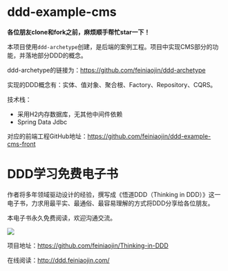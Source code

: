 # ddd-example-cms

**各位朋友clone和fork之前，麻烦顺手帮忙star一下！**

本项目使用`ddd-archetype`创建，是后端的案例工程。项目中实现CMS部分的功能，并落地部分DDD的概念。

ddd-archetype的链接为：https://github.com/feiniaojin/ddd-archetype

实现的DDD概念有：实体、值对象、聚合根、Factory、Repository、CQRS。

技术栈：

- 采用H2内存数据库，无其他中间件依赖
- Spring Data Jdbc

对应的前端工程GitHub地址：https://github.com/feiniaojin/ddd-example-cms-front
 
# DDD学习免费电子书

作者将多年领域驱动设计的经验，撰写成《悟道DDD（Thinking in DDD）》这一电子书，力求用最平实、最通俗、最容易理解的方式将DDD分享给各位朋友。

本电子书永久免费阅读，欢迎沟通交流。

![](https://s3.cn-north-1.jdcloud-oss.com/shendengbucket1/2023-05-25-11-28nVq0QzwtN28CZ5rw.png)

项目地址：https://github.com/feiniaojin/Thinking-in-DDD 

在线阅读：http://ddd.feiniaojin.com/
